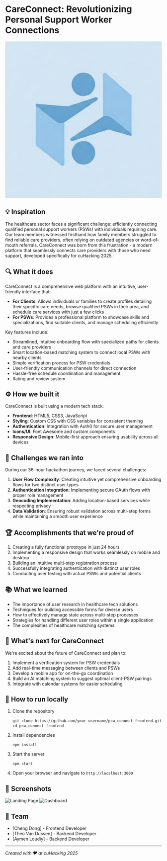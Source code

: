 # CareConnect: Revolutionizing Personal Support Worker Connections

![CareConnect Logo](image/logo/careConnect.jpeg)

## 💡 Inspiration

The healthcare sector faces a significant challenge: efficiently connecting qualified personal support workers (PSWs) with individuals requiring care. Our team members witnessed firsthand how family members struggled to find reliable care providers, often relying on outdated agencies or word-of-mouth referrals. CareConnect was born from this frustration - a modern platform that seamlessly connects care providers with those who need support, developed specifically for cuHacking 2025.

## 🔍 What it does

CareConnect is a comprehensive web platform with an intuitive, user-friendly interface that:

- **For Clients**: Allows individuals or families to create profiles detailing their specific care needs, browse qualified PSWs in their area, and schedule care services with just a few clicks
- **For PSWs**: Provides a professional platform to showcase skills and specializations, find suitable clients, and manage scheduling efficiently

Key features include:
- Streamlined, intuitive onboarding flow with specialized paths for clients and care providers
- Smart location-based matching system to connect local PSWs with nearby clients
- Simple verification process for PSW credentials
- User-friendly communication channels for direct connection
- Hassle-free schedule coordination and management
- Rating and review system

## ⚙️ How we built it

CareConnect is built using a modern tech stack:

- **Frontend**: HTML5, CSS3, JavaScript
- **Styling**: Custom CSS with CSS variables for consistent theming
- **Authentication**: Integration with Auth0 for secure user management
- **Icons/UI**: Font Awesome and custom components
- **Responsive Design**: Mobile-first approach ensuring usability across all devices

## 🛑 Challenges we ran into

During our 36-hour hackathon journey, we faced several challenges:

1. **User Flow Complexity**: Creating intuitive yet comprehensive onboarding flows for two distinct user types
2. **Authentication Integration**: Implementing secure OAuth flows with proper role management
3. **Geocoding Implementation**: Adding location-based services while respecting privacy
4. **Data Validation**: Ensuring robust validation across multi-step forms while maintaining a smooth user experience

## 🏆 Accomplishments that we're proud of

1. Creating a fully functional prototype in just 24 hours
2. Implementing a responsive design that works seamlessly on mobile and desktop
3. Building an intuitive multi-step registration process
4. Successfully integrating authentication with distinct user roles
5. Conducting user testing with actual PSWs and potential clients

## 📚 What we learned

- The importance of user research in healthcare tech solutions
- Techniques for building accessible forms for diverse users
- How to effectively manage state across multi-step processes
- Strategies for handling different user roles within a single application
- The complexities of healthcare matching systems

## 🚀 What's next for CareConnect

We're excited about the future of CareConnect and plan to:

1. Implement a verification system for PSW credentials
2. Add real-time messaging between clients and PSWs
3. Develop a mobile app for on-the-go coordination
4. Build an AI matching system to suggest optimal client-PSW pairings
5. Integrate with calendar systems for easier scheduling

## 🔧 How to run locally

1. Clone the repository
   ```
   git clone https://github.com/your-username/psw_connect-frontend.git
   cd psw_connect-frontend
   ```

2. Install dependencies
   ```
   npm install
   ```

3. Start the server
   ```
   npm start
   ```

4. Open your browser and navigate to `http://localhost:3000`

## 📸 Screenshots

![Landing Page](https://placeholder.com/landing-screenshot.png)
![Dashboard](https://placeholder.com/dashboard-screenshot.png)

## 👥 Team

- [Cheng Dong] - Frontend Developer
- [Theo Van Dussen] - Backend Developer
- [Aymen Loudiy] - Backend Developer

---

*Created with ❤️ at cuHacking 2025*
